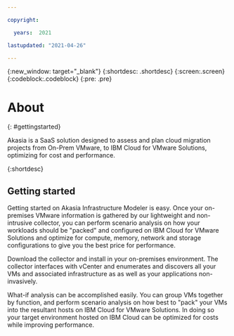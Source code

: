 ```yaml
---

copyright:

  years:  2021

lastupdated: "2021-04-26"

---
```



{:new_window: target="_blank"}
{:shortdesc: .shortdesc}
{:screen:.screen}
{:codeblock:.codeblock}
{:pre: .pre}

# About 
{: #gettingstarted}

Akasia is a SaaS solution designed to assess and plan cloud migration projects from On-Prem VMware, to IBM Cloud for VMware Solutions, optimizing for cost and performance.

{:shortdesc}

## Getting started

Getting started on Akasia Infrastructure Modeler is easy.  Once your on-premises VMware information is gathered by our lightweight and non-intrusive collector, you can perform scenario analysis on how your workloads should be "packed" and configured on IBM Cloud for VMware Solutions and optimize for compute, memory, network and storage configurations to give you the best price for performance.

Download the collector and install in your on-premises environment.  The collector interfaces with vCenter and enumerates and discovers all your VMs and associated infrastructure as as well as your applications non-invasively.

What-if analysis can be accomplished easily.  You can group VMs together by function, and perform scenario analysis on how best to "pack" your VMs into the resultant hosts on IBM Cloud for VMware Solutions.  In doing so your target environment hosted on IBM Cloud can be optimized for costs while improving performance.

